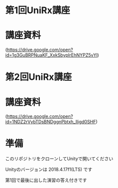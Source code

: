 # 第1回UniRx講座

# 講座資料

(https://drive.google.com/open?id=1g3GuBRPNuaKF_XxkSbyplrEhNYPZ5vYl)


# 第2回UniRx講座

# 講座資料

(https://drive.google.com/open?id=1NDZ2rVybTDsBNDggnPbtxh_lIigd0SHF)

# 準備

このリポジトリをクローンしてUnityで開いてください

Unityのバージョンは 2018.4.17f1(LTS) です

第1回で最後に出した演習の答え付きです
